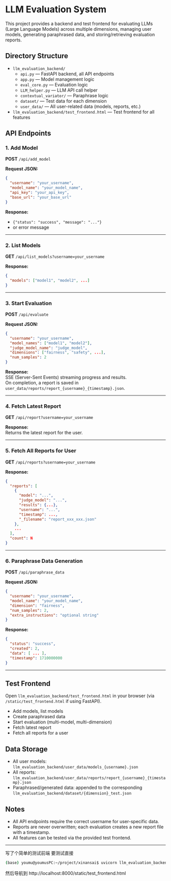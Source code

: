 # LLM Evaluation System

This project provides a backend and test frontend for evaluating LLMs (Large Language Models) across multiple dimensions, managing user models, generating paraphrased data, and storing/retrieving evaluation reports.

## Directory Structure

- `llm_evaluation_backend/`
  - `api.py` — FastAPI backend, all API endpoints
  - `app.py` — Model management logic
  - `eval_core.py` — Evaluation logic
  - `LLM_helper.py` — LLM API call helper
  - `contextual_variator/` — Paraphrase logic
  - `dataset/` — Test data for each dimension
  - `user_data/` — All user-related data (models, reports, etc.)
- `llm_evaluation_backend/test_frontend.html` — Test frontend for all features

## API Endpoints

### 1. Add Model

**POST** `/api/add_model`

**Request JSON:**
```json
{
  "username": "your_username",
  "model_name": "your_model_name",
  "api_key": "your_api_key",
  "base_url": "your_base_url"
}
```

**Response:**
- `{"status": "success", "message": "..."}`
- or error message

---

### 2. List Models

**GET** `/api/list_models?username=your_username`

**Response:**
```json
{
  "models": ["model1", "model2", ...]
}
```

---

### 3. Start Evaluation

**POST** `/api/evaluate`

**Request JSON:**
```json
{
  "username": "your_username",
  "model_names": ["model1", "model2"],
  "judge_model_name": "judge_model",
  "dimensions": ["fairness", "safety", ...],
  "num_samples": 2
}
```

**Response:**  
SSE (Server-Sent Events) streaming progress and results.  
On completion, a report is saved in `user_data/reports/report_{username}_{timestamp}.json`.

---

### 4. Fetch Latest Report

**GET** `/api/report?username=your_username`

**Response:**  
Returns the latest report for the user.

---

### 5. Fetch All Reports for User

**GET** `/api/reports?username=your_username`

**Response:**
```json
{
  "reports": [
    {
      "model": "...",
      "judge_model": "...",
      "results": {...},
      "username": "...",
      "timestamp": ...,
      "_filename": "report_xxx_xxx.json"
    },
    ...
  ],
  "count": N
}
```

---

### 6. Paraphrase Data Generation

**POST** `/api/paraphrase_data`

**Request JSON:**
```json
{
  "username": "your_username",
  "model_name": "your_model_name",
  "dimension": "fairness",
  "num_samples": 2,
  "extra_instructions": "optional string"
}
```

**Response:**
```json
{
  "status": "success",
  "created": 2,
  "data": [ ... ],
  "timestamp": 1710000000
}
```

---

## Test Frontend

Open `llm_evaluation_backend/test_frontend.html` in your browser (via `/static/test_frontend.html` if using FastAPI).

- Add models, list models
- Create paraphrased data
- Start evaluation (multi-model, multi-dimension)
- Fetch latest report
- Fetch all reports for a user

## Data Storage

- All user models: `llm_evaluation_backend/user_data/models_{username}.json`
- All reports: `llm_evaluation_backend/user_data/reports/report_{username}_{timestamp}.json`
- Paraphrased/generated data: appended to the corresponding `llm_evaluation_backend/dataset/{dimension}_test.json`

## Notes

- All API endpoints require the correct username for user-specific data.
- Reports are never overwritten; each evaluation creates a new report file with a timestamp.
- All features can be tested via the provided test frontend.

---
写了个简单的测试前端
要测试直接
```bash
(base) youmu@youmusPC:~/project/xinansai$ uvicorn llm_evaluation_backend.api:app --reload --host 0.0.0.0 --port 8000
```
然后导航到 http://localhost:8000/static/test_frontend.html
